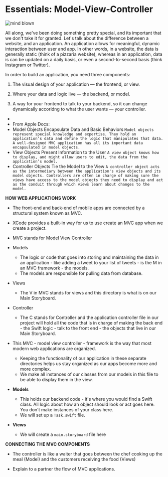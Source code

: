 # Essentials: Model-View-Controller


![mind blown](http://i.giphy.com/1gUxB3UbATEvS.gif)


All along, we've been doing something pretty special, and its important that we don't take it for granted.  Let's talk about the difference between a website, and an application.  An application allows for meaningful, dynamic interaction between user and app.  In other words, in a website, the data is generally static (think of a pizzaria website), whereas in an application, data is can be updated on a daily basis, or even a second-to-second basis (think Instagram or Twitter).  

In order to build an application, you need three components:

1. The visual design of your application — the frontend, or view.

2. Where your data and logic live — the backend, or model.

3. A way for your frontend to talk to your backend, so it can change dynamically accoridng to what the user wants — your controller.


+ 
+ From Apple Docs: 
+ Model Objects Encapsulate Data and Basic Behaviors
`Model objects represent special knowledge and expertise. They hold an application’s data and define the logic that manipulates that data. A well-designed MVC application has all its important data encapsulated in model objects.`
+ View Objects Present Information to the User
`A view object knows how to display, and might allow users to edit, the data from the application’s model. `
+ Controller Objects Tie the Model to the View
`A controller object acts as the intermediary between the application's view objects and its model objects. Controllers are often in charge of making sure the views have access to the model objects they need to display and act as the conduit through which views learn about changes to the model.`


**HOW WEB APPLICATIONS WORK**
+ The front-end and back-end of mobile apps are connected by a structural system known as MVC.
+ XCode provides a built-in way for us to use create an MVC app when we create a project.  
+ MVC stands for Model View Controller
+ Models
  * The logic or code that goes into storing and maintaining the data in an application - like adding a tweet to your list of tweets - is the M in an MVC framework - the models.
  * The models are responsible for pulling data from database.
+ Views
  * The V in MVC stands for views and this directory is what is on our Main Storyboard.
+ Controller
  * The C stands for Controller and the application controller file in our project will hold all the code that is in charge of making the back end - the Swift logic - talk to the front end - the objects that live in our Main Storyboard.
+ This MVC - model view controller - framework is the way that most modern web applications are organized.
  * Keeping the functionality of our application in these separate directories helps us stay organized as our apps become more and more complex.
  * We make all instances of our classes from our models in this file to be able to display them in the view.

+ **Models**
    * This holds our backend code - it's where you would find a Swift class. All logic about how an object should look or act goes here. You don't make instances of your class here.
    * We will set up a `Task.swift` file.

+ **Views**
  * We will create a  `main.storyboard` file here
 

**CONNECTING THE MVC COMPONENTS**
  * The controller is like a waiter that goes between the chef cooking up the meal (Model) and the customers receiving the food (Views)



+ Explain to a partner the flow of MVC applications.
